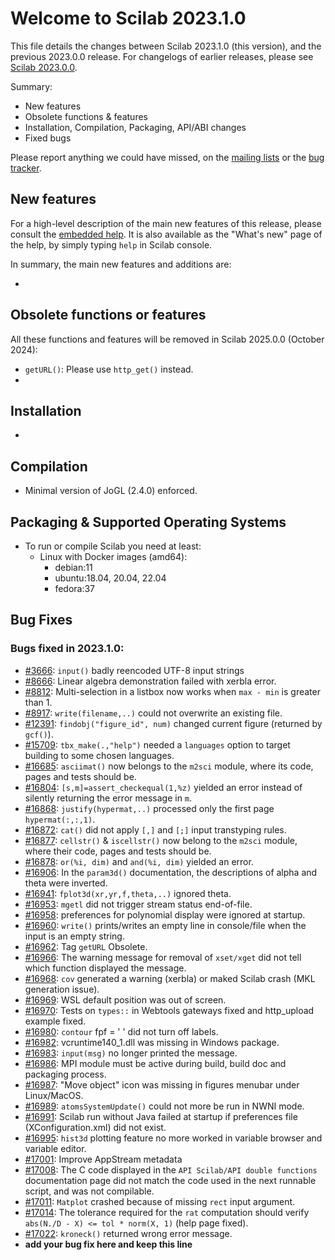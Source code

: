 Welcome to Scilab 2023.1.0
==========================

This file details the changes between Scilab 2023.1.0 (this version), and the previous 2023.0.0 release.
For changelogs of earlier releases, please see [Scilab 2023.0.0][1].

Summary:
- New features
- Obsolete functions & features
- Installation, Compilation, Packaging, API/ABI changes
- Fixed bugs

Please report anything we could have missed, on the [mailing lists][2] or the [bug tracker][3].

[1]: https://help.scilab.org/docs/2023.0.0/en_US/CHANGES.html
[2]: https://www.scilab.org/about/community/mailing-lists
[3]: https://gitlab.com/scilab/scilab/-/issues


New features
------------

For a high-level description of the main new features of this release, please consult the [embedded help][4]. It is also available as the "What's new" page of the help, by simply typing `help` in Scilab console.

[4]: modules/helptools/data/pages/homepage-en_US.html

In summary, the main new features and additions are:
* <TODO>


Obsolete functions or features
------------------------------

All these functions and features will be removed in Scilab 2025.0.0 (October 2024):
* `getURL()`: Please use `http_get()` instead.
* <TODO>


Installation
------------

* <TODO>


Compilation
-----------

* Minimal version of JoGL (2.4.0) enforced.


Packaging & Supported Operating Systems
---------------------------------------

* To run or compile Scilab you need at least:
  - Linux with Docker images (amd64):
     - debian:11
     - ubuntu:18.04, 20.04, 22.04
     - fedora:37


Bug Fixes
---------
### Bugs fixed in 2023.1.0:

* [#3666](https://gitlab.com/scilab/scilab/-/issues/3666): `input()` badly reencoded UTF-8 input strings
* [#8666](https://gitlab.com/scilab/scilab/-/issues/8666): Linear algebra demonstration failed with xerbla error.
* [#8812](https://gitlab.com/scilab/scilab/-/issues/8812): Multi-selection in a listbox now works when `max - min` is greater than 1.
* [#8917](https://gitlab.com/scilab/scilab/-/issues/8917): `write(filename,..)` could not overwrite an existing file.
* [#12391](https://gitlab.com/scilab/scilab/-/issues/12391): `findobj("figure_id", num)` changed current figure (returned by `gcf()`).
* [#15709](https://gitlab.com/scilab/scilab/-/issues/15709): `tbx_make(.,"help")` needed a `languages` option to target building to some chosen languages.
* [#16685](https://gitlab.com/scilab/scilab/-/issues/16685): `asciimat()` now belongs to the `m2sci` module, where its code, pages and tests should be.
* [#16804](https://gitlab.com/scilab/scilab/-/issues/16804): `[s,m]=assert_checkequal(1,%z)` yielded an error instead of silently returning the error message in `m`.
* [#16868](https://gitlab.com/scilab/scilab/-/issues/16868): `justify(hypermat,..)` processed only the first page `hypermat(:,:,1)`.
* [#16872](https://gitlab.com/scilab/scilab/-/issues/16872): `cat()` did not apply `[,]` and `[;]` input transtyping rules.
* [#16877](https://gitlab.com/scilab/scilab/-/issues/16877): `cellstr()` & `iscellstr()` now belong to the `m2sci` module, where their code, pages and tests should be.
* [#16878](https://gitlab.com/scilab/scilab/-/issues/16878): `or(%i, dim)` and `and(%i, dim)` yielded an error.
* [#16906](https://gitlab.com/scilab/scilab/-/issues/16906): In the `param3d()` documentation, the descriptions of alpha and theta were inverted.
* [#16941](https://gitlab.com/scilab/scilab/-/issues/16941): `fplot3d(xr,yr,f,theta,..)` ignored theta.
* [#16953](https://gitlab.com/scilab/scilab/-/issues/16953): `mgetl` did not trigger stream status end-of-file.
* [#16958](https://gitlab.com/scilab/scilab/-/issues/16958): preferences for polynomial display were ignored at startup.
* [#16960](https://gitlab.com/scilab/scilab/-/issues/16960): `write()` prints/writes an empty line in console/file when the input is an empty string.
* [#16962](https://gitlab.com/scilab/scilab/-/issues/16962): Tag `getURL` Obsolete.
* [#16966](https://gitlab.com/scilab/scilab/-/issues/16966): The warning message for removal of `xset/xget` did not tell which function displayed the message.
* [#16968](https://gitlab.com/scilab/scilab/-/issues/16968): `cov` generated a warning (xerbla) or maked Scilab crash (MKL generation issue).
* [#16969](https://gitlab.com/scilab/scilab/-/issues/16969): WSL default position was out of screen.
* [#16970](https://gitlab.com/scilab/scilab/-/issues/16970): Tests on `types::` in Webtools gateways fixed and http_upload example fixed.
* [#16980](https://gitlab.com/scilab/scilab/-/issues/16980): `contour` fpf = ' ' did not turn off labels.
* [#16982](https://gitlab.com/scilab/scilab/-/issues/16982): vcruntime140_1.dll was missing in Windows package.
* [#16983](https://gitlab.com/scilab/scilab/-/issues/16983): `input(msg)` no longer printed the message.
* [#16986](https://gitlab.com/scilab/scilab/-/issues/16986): MPI module must be active during build, build doc and packaging process.
* [#16987](https://gitlab.com/scilab/scilab/-/issues/16987): "Move object" icon was missing in figures menubar under Linux/MacOS.
* [#16989](https://gitlab.com/scilab/scilab/-/issues/16989): `atomsSystemUpdate()` could not more be run in NWNI mode.
* [#16991](https://gitlab.com/scilab/scilab/-/issues/16991): Scilab run without Java failed at startup if preferences file (XConfiguration.xml) did not exist.
* [#16995](https://gitlab.com/scilab/scilab/-/issues/16995): `hist3d` plotting feature no more worked in variable browser and variable editor.
* [#17001](https://gitlab.com/scilab/scilab/-/issues/17001): Improve AppStream metadata
* [#17008](https://gitlab.com/scilab/scilab/-/issues/17008): The C code displayed in the `API Scilab/API double functions` documentation page did not match the code used in the next runnable script, and was not compilable.
* [#17011](https://gitlab.com/scilab/scilab/-/issues/17011): `Matplot` crashed because of missing `rect` input argument.
* [#17014](https://gitlab.com/scilab/scilab/-/issues/17014): The tolerance required for the `rat` computation should verify `abs(N./D - X) <= tol * norm(X, 1)` (help page fixed).
* [#17022](https://gitlab.com/scilab/scilab/-/issues/17022): `kroneck()` returned wrong error message.
* __add your bug fix here and keep this line__


